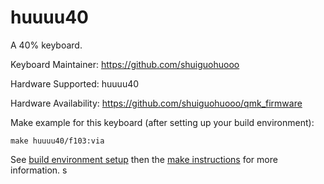 huuuu40
===

A 40% keyboard.

Keyboard Maintainer: https://github.com/shuiguohuooo

Hardware Supported: huuuu40  

Hardware Availability: https://github.com/shuiguohuooo/qmk_firmware 

Make example for this keyboard (after setting up your build environment):

    make huuuu40/f103:via

See [build environment setup](https://docs.qmk.fm/#/getting_started_build_tools) then the [make instructions](https://docs.qmk.fm/#/getting_started_make_guide) for more information.
s